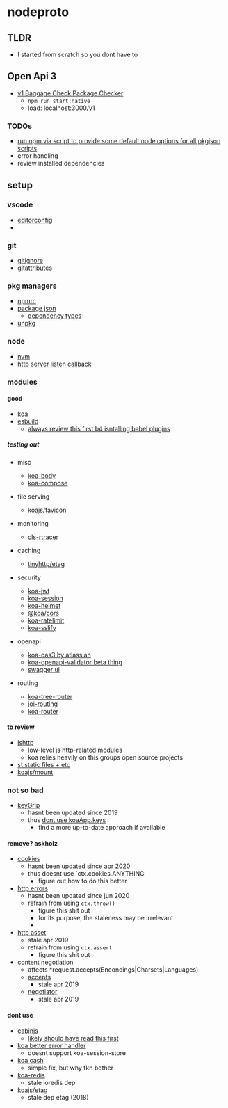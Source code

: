 # nodeproto

## TLDR
  - I started from scratch so you dont have to


## Open Api 3
  - [v1 Baggage Check Package Checker](http://localhost:3000/v1)
    - `npm run start:native`
    - load: localhost:3000/v1


### TODOs
  - [run npm via script to provide some default node options for all pkgjson scripts](https://nodejs.org/api/cli.html)
  - error handling
  - review installed dependencies
## setup
### vscode
  - [editorconfig](https://editorconfig.org/)
  -

### git
  - [gitignore](https://git-scm.com/docs/gitignore)
  - [gitattributes](https://git-scm.com/docs/gitattributes)

### pkg managers
  - [npmrc](https://docs.npmjs.com/cli/v7/configuring-npm/npmrc)
  - [package json](https://docs.npmjs.com/cli/v7/configuring-npm/package-json)
    - [dependency types](https://classic.yarnpkg.com/en/docs/dependency-types/)
  - [unpkg](https://unpkg.com/)
### node
  - [nvm](https://github.com/nvm-sh/nvm)
  - [http server listen callback](http://nodejs.org/api/http.html#http_server_listen_port_hostname_backlog_callback)


### modules
#### good
  - [koa](https://koajs.com/#introduction)
  - [esbuild](https://esbuild.github.io)
    - [always review this first b4 isntalling babel plugins](https://esbuild.github.io/content-types/#javascript)

##### testing out
  - misc
    - [koa-body](https://github.com/koajs/koa-body/blob/9b00b40adbfc40a5f5f73efbc88108adf66bcf8b/index.js#L75)
    - [koa-compose](https://github.com/koajs/compose/blob/25568a36509fefc58914bc2a7600f787b16aa0df/index.js#L19)

  - file serving
    - [koajs/favicon](https://github.com/koajs/favicon)

  - monitoring
    - [cls-rtracer](https://github.com/puzpuzpuz/cls-rtracer)


  - caching
    - [tinyhttp/etag](https://github.com/talentlessguy/tinyhttp/blob/348e95e8cee63c0f03eea46495f26d863315e1f0/packages/etag/src/index.ts#L27)

  - security
    - [koa-jwt](https://github.com/koajs/jwt#example)
    - [koa-session](https://github.com/koajs/session#example)
    - [koa-helmet](https://github.com/venables/koa-helmet)
    - [@koa/cors](https://github.com/koajs/cors)
    - [koa-ratelimit](https://github.com/koajs/ratelimit)
    - [koa-sslify](https://github.com/turboMaCk/koa-sslify)

  - openapi
    - [koa-oas3 by atlassian](https://github.com/atlassian/koa-oas3)
    - [koa-openapi-validator beta thing](https://github.com/cdimascio/express-openapi-validator/tree/lerna-fastify/packages/koa-openapi-validator)
    - [swagger ui](https://github.com/swagger-api/swagger-ui)

  - routing
    - [koa-tree-router](https://github.com/steambap/koa-tree-router)
    - [joi-routing](https://github.com/koajs/joi-router)
    - [koa-router](https://github.com/koajs/router/tree/master/lib)


#### to review
  - [jshttp](https://github.com/jshttp/http-assert)
    - low-level js http-related modules
    - koa relies heavily on this groups open source projects
  - [st static files + etc](https://github.com/isaacs/st#readme)
  - [koajs/mount](https://github.com/koajs/mount)


### not so bad
  - [keyGrip](https://github.com/crypto-utils/keygrip)
    - hasnt been updated since 2019
    - thus [dont use koaApp.keys](https://github.com/koajs/koa/issues/1539)
      - find a more up-to-date approach if available

#### remove? askholz

  - [cookies](https://github.com/pillarjs/cookies)
    - hasnt been updated since apr 2020
    - thus doesnt use `ctx.cookies.ANYTHING
      - figure out how to do this better
  - [http errors](https://github.com/jshttp/http-errors)
    - hasnt been updated since jun 2020
    - refrain from using `ctx.throw()`
      - figure this shit out
      - for its purpose, the staleness may be irrelevant
      -
  - [http asset](https://github.com/jshttp/http-assert)
    - stale apr 2019
    - refrain from using `ctx.assert`
      - figure this shit out
  - content negotiation
    - affects *request.accepts(Encondings|Charsets|Languages)
    - [accepts](https://github.com/jshttp/accepts)
      - stale apr 2019
    - [negotiator](https://github.com/jshttp/negotiator)
      - stale apr 2019

#### dont use
  - [cabinjs](https://github.com/cabinjs/cabin/issues/148)
    - [likely should have read this first](https://cabinjs.com/?id=koa)
  - [koa better error handler](https://github.com/ladjs/koa-better-error-handler)
    - doesnt support koa-session-store
  - [koa cash](https://github.com/koajs/cash/issues/63)
    - simple fix, but why fkn bother
  - [koa-redis](https://github.com/koajs/koa-redis/issues/80)
    - stale ioredis dep
  - [koajs/etag](https://github.com/koajs/etag/blob/master/package.json)
    - stale dep etag (2018)
